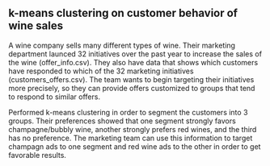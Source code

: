 ## k-means clustering on customer behavior of wine sales

A wine company sells many different types of wine. Their marketing department launced 32 initiatives over the past year to increase the sales of the wine (offer_info.csv). They also have data that shows which customers have responded to which of the 32 marketing initiatives (customers_offers.csv). The team wants to begin targeting their initiatives more precisely, so they can provide offers customized to groups that tend to respond to similar offers.

Performed k-means clustering in order to segment the customers into 3 groups. Their preferences showed that one segment strongly favors champagne/bubbly wine, another strongly prefers red wines, and the third has no preference. The marketing team can use this information to target champagn ads to one segment and red wine ads to the other in order to get favorable results.
